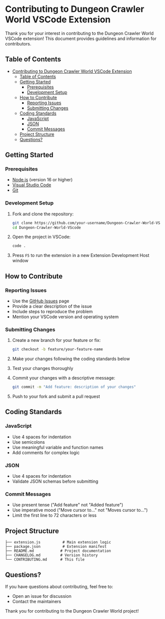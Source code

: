 # Contributing to Dungeon Crawler World VSCode Extension

Thank you for your interest in contributing to the Dungeon Crawler World VSCode extension! This document provides guidelines and information for contributors.

## Table of Contents

- [Contributing to Dungeon Crawler World VSCode Extension](#contributing-to-dungeon-crawler-world-vscode-extension)
  - [Table of Contents](#table-of-contents)
  - [Getting Started](#getting-started)
    - [Prerequisites](#prerequisites)
    - [Development Setup](#development-setup)
  - [How to Contribute](#how-to-contribute)
    - [Reporting Issues](#reporting-issues)
    - [Submitting Changes](#submitting-changes)
  - [Coding Standards](#coding-standards)
    - [JavaScript](#javascript)
    - [JSON](#json)
    - [Commit Messages](#commit-messages)
  - [Project Structure](#project-structure)
  - [Questions?](#questions)

## Getting Started

### Prerequisites

- [Node.js](https://nodejs.org/) (version 16 or higher)
- [Visual Studio Code](https://code.visualstudio.com/)
- [Git](https://git-scm.com/)

### Development Setup

1. Fork and clone the repository:
   ```bash
   git clone https://github.com/your-username/Dungeon-Crawler-World-VScode.git
   cd Dungeon-Crawler-World-VScode
   ```

2. Open the project in VSCode:
   ```bash
   code .
   ```

3. Press `F5` to run the extension in a new Extension Development Host window

## How to Contribute

### Reporting Issues

- Use the [GitHub Issues](https://github.com/Julieisbaka/Dungeon-Crawler-World-VScode/issues) page
- Provide a clear description of the issue
- Include steps to reproduce the problem
- Mention your VSCode version and operating system

### Submitting Changes

1. Create a new branch for your feature or fix:
   ```bash
   git checkout -b feature/your-feature-name
   ```

2. Make your changes following the coding standards below

3. Test your changes thoroughly

4. Commit your changes with a descriptive message:
   ```bash
   git commit -m "Add feature: description of your changes"
   ```

5. Push to your fork and submit a pull request

## Coding Standards

### JavaScript
- Use 4 spaces for indentation
- Use semicolons
- Use meaningful variable and function names
- Add comments for complex logic

### JSON
- Use 4 spaces for indentation
- Validate JSON schemas before submitting

### Commit Messages
- Use present tense ("Add feature" not "Added feature")
- Use imperative mood ("Move cursor to..." not "Moves cursor to...")
- Limit the first line to 72 characters or less

## Project Structure

```
├── extension.js          # Main extension logic
├── package.json          # Extension manifest
├── README.md            # Project documentation
├── CHANGELOG.md         # Version history
└── CONTRIBUTING.md      # This file
```

## Questions?

If you have questions about contributing, feel free to:
- Open an issue for discussion
- Contact the maintainers

Thank you for contributing to the Dungeon Crawler World project!
